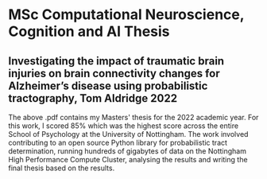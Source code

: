 # MSc Computational Neuroscience, Cognition and AI Thesis
## Investigating the impact of traumatic brain injuries on brain connectivity changes for Alzheimer’s disease using probabilistic tractography, Tom Aldridge 2022
The above .pdf contains my Masters' thesis for the 2022 academic year. For this work, I scored 85% which was the highest score across the entire School of Psychology at the University of Nottingham. The work involved contributing to an open source Python library for probabilistic tract determination, running hundreds of gigabytes of data on the Nottingham High Performance Compute Cluster, analysing the results and writing the final thesis based on the results.
